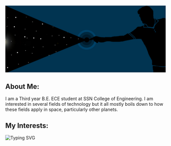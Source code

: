 ![Poster](touchdown.jpg)

## About Me:
 I am a Third year B.E. ECE student at SSN College of Engineering. I am interested in several fields of technology but it all mostly boils down to how these fields apply in space, particularly other planets.

## My Interests: 
![Typing SVG](https://readme-typing-svg.herokuapp.com/?lines=Space+Exploration;Material+Analysis;Hardware+Architecture;Machine+Learning;Sustainable+Habitation)
